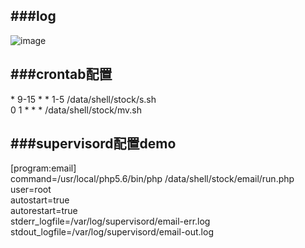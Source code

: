 ﻿###log
-----------------------------------
![image](https://github.com/yeosz/stock/blob/master/stock.png)

###crontab配置
-----------------------------------
  \* 9-15 * * 1-5 /data/shell/stock/s.sh<br />
  0 1 * * * /data/shell/stock/mv.sh<br />

###supervisord配置demo
-----------------------------------
  [program:email]<br />
  command=/usr/local/php5.6/bin/php /data/shell/stock/email/run.php<br />
  user=root<br />
  autostart=true<br />
  autorestart=true<br />
  stderr_logfile=/var/log/supervisord/email-err.log<br />
  stdout_logfile=/var/log/supervisord/email-out.log<br />